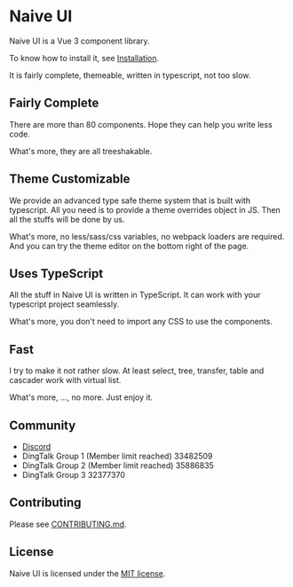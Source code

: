 <!--anchor:on-->

# Naive UI

Naive UI is a Vue 3 component library.

To know how to install it, see [Installation](installation).

It is fairly complete, themeable, written in typescript, not too slow.

## Fairly Complete

There are more than 80 components. Hope they can help you write less code.

What's more, they are all treeshakable.

## Theme Customizable

We provide an advanced type safe theme system that is built with typescript. All you need is to provide a theme overrides object in JS. Then all the stuffs will be done by us.

What's more, no less/sass/css variables, no webpack loaders are required. And you can try the theme editor on the bottom right of the page.

## Uses TypeScript

All the stuff in Naive UI is written in TypeScript. It can work with your typescript project seamlessly.

What's more, you don't need to import any CSS to use the components.

## Fast

I try to make it not rather slow. At least select, tree, transfer, table and cascader work with virtual list.

What's more, ..., no more. Just enjoy it.

## Community

- [Discord](https://discord.gg/Pqv7Mev5Dd)
- DingTalk Group 1 (Member limit reached) 33482509
- DingTalk Group 2 (Member limit reached) 35886835
- DingTalk Group 3 32377370

## Contributing

Please see [CONTRIBUTING.md](https://github.com/TuSimple/naive-ui/blob/main/CONTRIBUTING.md).

## License

Naive UI is licensed under the [MIT license](https://opensource.org/licenses/MIT).
